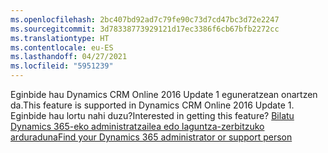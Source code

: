 ```yaml
---
ms.openlocfilehash: 2bc407bd92ad7c79fe90c73d7cd47bc3d72e2247
ms.sourcegitcommit: 3d78338773929121d17ec3386f6cb67bfb2272cc
ms.translationtype: HT
ms.contentlocale: eu-ES
ms.lasthandoff: 04/27/2021
ms.locfileid: "5951239"
---
```

<span data-ttu-id="faa72-101">Eginbide hau Dynamics CRM Online 2016 Update 1 eguneratzean onartzen da.</span><span class="sxs-lookup"><span data-stu-id="faa72-101">This feature is supported in Dynamics CRM Online 2016 Update 1.</span></span> <span data-ttu-id="faa72-102">Eginbide hau lortu nahi duzu?</span><span class="sxs-lookup"><span data-stu-id="faa72-102">Interested in getting this feature?</span></span> [<span data-ttu-id="faa72-103">Bilatu Dynamics 365-eko administratzailea edo laguntza-zerbitzuko arduraduna</span><span class="sxs-lookup"><span data-stu-id="faa72-103">Find your Dynamics 365 administrator or support person</span></span>](/dynamics365/customerengagement/on-premises/basics/find-administrator-support)